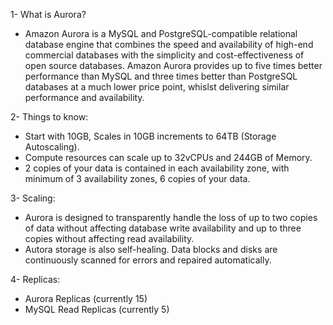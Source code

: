 1- What is Aurora?

- Amazon Aurora is a MySQL and PostgreSQL-compatible relational database engine that combines the speed and availability of high-end commercial databases with the simplicity and cost-effectiveness of open source databases. Amazon Aurora provides up to five times better performance than MySQL and three times better than PostgreSQL databases at a much lower price point, whislst delivering similar performance and availability.

2- Things to know:

- Start with 10GB, Scales in 10GB increments to 64TB (Storage Autoscaling).
- Compute resources can scale up to 32vCPUs and 244GB of Memory.
- 2 copies of your data is contained in each availability zone, with minimum of 3 availability zones, 6 copies of your data.

3- Scaling:

- Aurora is designed to transparently handle the loss of up to two copies of data without affecting database write availability and up to three copies without affecting read availability.
- Autora storage is also self-healing. Data blocks and disks are continuously scanned for errors and repaired automatically.

4- Replicas:

- Aurora Replicas (currently 15)
- MySQL Read Replicas (currently 5)

